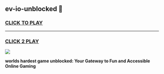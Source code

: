 
## ev-io-unblocked 👋
<h3>
<a href="https://premium.freeplayer.one?title=ev-io-unblocked&ref=14F">CLICK TO PLAY</a></h3>
<hr>

<h3>
<a href="https://premium.freeplayer.one?title=ev-io-unblocked&ref=14F">CLICK 2 PLAY</a>
  
</h3>

<a href="https://premium.freeplayer.one?title=ev-io-unblocked&ref=12F/"><img src="https://clearcache.store/games.png"></a>


**worlds hardest game unblocked: Your Gateway to Fun and Accessible Online Gaming**
